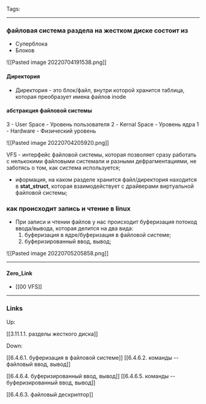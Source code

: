 Tags:  
***
### файловая система раздела на жестком диске состоит из
- Суперблока
- Блоков

![[Pasted image 20220704191538.png]]

#### Директория
- Директория - это блок/файл, внутри которой хранится таблица, которая преобразует имена файлов inode

#### абстракция файловой системы
3 -  User Space - Уровень пользователя
2 - Kernal Space - Уровень ядра
1 - Hardware - Физический уровень

![[Pasted image 20220704205920.png]]

VFS - интерфейс файловой системы, которая позволяет сразу работать с нелькокими файловыми системали и разными дефрагментациями, не заботясь о том, как система используется;

- иформация, на каком разделе хранится файл/директория находится в **stat_struct**, которая взаимодействует с драйверами виртуальной файловой системы;

### как происходит запись и чтение в linux
- При записи и чтении файлов у нас происходит буферизация потокод ввода/вывода, которая делится на два вида:
	1) буферизация в ядре/буферизация в файловой системе;
	2) буферизированный ввод, вывод;

![[Pasted image 20220705205858.png]]


***
#### Zero_Link
- [[00 VFS]]

***
### Links
Up:

[[3.11.1.1. разделы жесткого диска]]

Down:

[[6.4.6.1. буферизация в файловой системе]]
[[6.4.6.2. команды -- файловый ввод, вывод]]

[[6.4.6.4. буферизированный ввод, вывод]]
[[6.4.6.5. команды -- буферизированный ввод, вывод]]

[[6.4.6.3. файловый дескриптор]]



